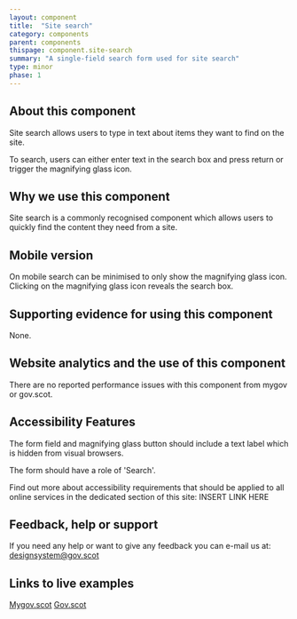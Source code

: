 ```yaml
---
layout: component
title:  "Site search"
category: components
parent: components
thispage: component.site-search
summary: "A single-field search form used for site search"
type: minor
phase: 1
---
```


## About this component
Site search allows users to type in text about items they want to find on the site.  

To search, users can either enter text in the search box and press return or trigger the magnifying glass icon.  

## Why we use this component
Site search is a commonly recognised component which allows users to quickly find the content they need from a site.  

## Mobile version
On mobile search can be minimised to only show the magnifying glass icon. Clicking on the magnifying glass icon reveals the search box.

## Supporting evidence for using this component
None.  

## Website analytics and the use of this component
There are no reported performance issues with this component from mygov or gov.scot.  

## Accessibility Features
The form field and magnifying glass button should include a text label which is hidden from visual browsers.  

The form should have a role of 'Search'.  

Find out more about accessibility requirements that should be applied to all online services in the dedicated section of this site: INSERT LINK HERE

## Feedback, help or support
If you need any help or want to give any feedback you can e-mail us at:
[designsystem@gov.scot](mailto:designsystem@gov.scot)

## Links to live examples
[Mygov.scot](https://www.mygov.scot)
[Gov.scot](https://www.gov.scot)
